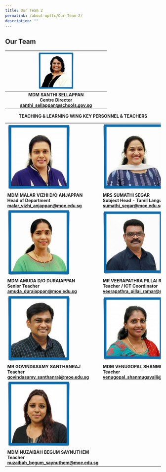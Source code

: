 ```yaml
---
title: Our Team 2
permalink: /about-uptlc/Our-Team-2/
description: ""
---
```

## Our Team

|   |      <img src="/images/centredirector.jpg"  style="width:40%" />                              |   |
|:-:|:---------------------------------------------------------------------:|:-:|
|   | **MDM SANTHI SELLAPPAN <br>Centre Director<br> santhi_sellappan@schools.gov.sg** |   |


<b><center>TEACHING & LEARNING WING KEY PERSONNEL & TEACHERS</center><b>
	
|                                                                                       |              |                                                                                    |
|---------------------------------------------------------------------------------------|-------------------------------------------------------------------------------------------------|------------------------------------------------------------------------------------|
|   <img src="/images/Headofdepartment.jpg"   style="width:69%" />        |                    <img src="/images/Subjecthead-tamil.jpeg"   style="width:75%" />                                                |                                          <img src="/images/Subjecthead-curriculum.jpeg"   style="width:73%" />                                         |
| **MDM MALAR VIZHI D/O ANJAPPAN**<br>**Head of Department**<br>malar_vizhi_anjappan@moe.edu.sg |         **MRS SUMATHI SEGAR**<br>**Subject Head -  Tamil Language**<br>sumathi_segar@moe.edu.sg         | **MR K. SARAVANAN**<br>**Subject Head -  Curriculum Innovation**<br>saravanan_k@moe.edu.sg |
|    <img src="/images/seniorteacher.jpeg"   style="width:69%" />                                                  |              <img src="/images/ictcoordinator.jpeg" style="width:72%" />                                                |                                          <img src="/images/teacher.jpeg"   style="width:73%" />                                          |
|      **MDM AMUDA D/O DURAIAPPAN**<br>**Senior Teacher**<br>amuda_duraiappan@moe.edu.sg        | **MR VEERAPATHRA PILLAI RAMAR**<br>**Teacher / ICT Coordinator**<br>veerapathra_pillai_ramar@moe.edu.sg |  **MR SEETHARAMAN THANGARAJU**<br>**Teacher**<br>seetharaman_thangaraju@moe.edu.sg       |
| <img src="/images/teacher2.jpeg"   style="width:69%"/>                                                |       <img src="/images/teacher3.jpeg"   style="width:72%" >                                                                                       |                                          <img src="/images/teacher4.jpeg"   style="width:73%" >                                          |
|       **MR GOVINDASAMY SANTHANRAJ**<br>**Teacher**<br>govindasamy_santhanraj@moe.edu.sg       |           **MDM VENUGOPAL SHANMUGAVALLI**<br>**Teacher**<br>venugopal_shanmugavalli@moe.edu.sg          |      **MS MEENAMBAL PARAMASIVAM**<br>**Teacher** <br>meenambal_paramasivam@moe.edu.sg      |
|                                           <img src="/images/teacher5.jpeg"   style="width:69%" >                                                                             |                                                                                                 |                                                                                    |
|     **MDM NUZAIBAH BEGUM SAYNUTHEM**<br>**Teacher**<br>nuzaibah_begum_saynuthem@moe.edu.sg    |                                                                                                 |                                                                                    |  